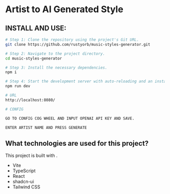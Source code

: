 # Artist to AI Generated Style

## INSTALL AND USE:

```sh
# Step 1: Clone the repository using the project's Git URL.
git clone https://github.com/rustyorb/music-styles-generator.git

# Step 2: Navigate to the project directory.
cd music-styles-generator

# Step 3: Install the necessary dependencies.
npm i

# Step 4: Start the development server with auto-reloading and an instant preview.
npm run dev

# URL
http://localhost:8080/

# CONFIG

GO TO CONFIG COG WHEEL AND INPUT OPENAI API KEY AND SAVE.

ENTER ARTIST NAME AND PRESS GENERATE

```


## What technologies are used for this project?

This project is built with .

- Vite
- TypeScript
- React
- shadcn-ui
- Tailwind CSS



